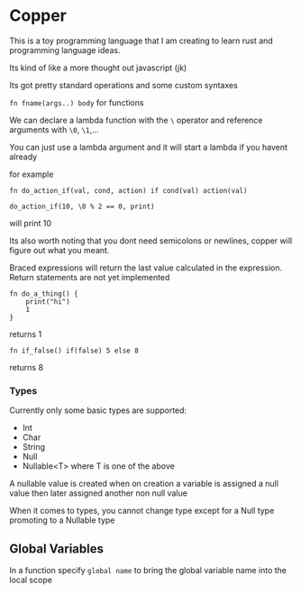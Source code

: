# Copper

This is a toy programming language that I am creating to learn rust and
programming language ideas.

Its kind of like a more thought out javascript (jk)

Its got pretty standard operations and some custom syntaxes

`fn fname(args..) body` for functions

We can declare a lambda function with the `\` operator and reference arguments with `\0`, `\1`,...

You can just use a lambda argument and it will start a lambda if you havent already

for example
```copper
fn do_action_if(val, cond, action) if cond(val) action(val)

do_action_if(10, \0 % 2 == 0, print)
```

will print 10

Its also worth noting that you dont need semicolons or newlines, copper will
figure out what you meant.

Braced expressions will return the last value calculated in the expression.
Return statements are not yet implemented

```copper
fn do_a_thing() {
    print("hi")
    1
}
```
returns 1

```copper
fn if_false() if(false) 5 else 8
```
returns 8


### Types
Currently only some basic types are supported:
- Int
- Char
- String
- Null
- Nullable&lt;T&gt; where T is one of the above

A nullable value is created when on creation a variable is assigned a null value then later assigned another non null value

When it comes to types, you cannot change type except for a Null type promoting to a Nullable type

## Global Variables

In a function specify `global name` to bring the global variable name into the local scope


